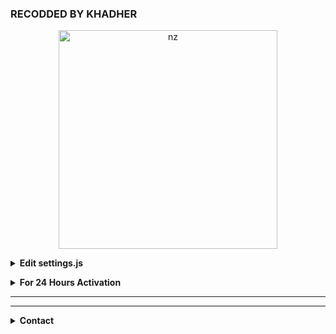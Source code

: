 ### RECODDED BY KHADHER

<p <p align="center">
<img src="https://i.imgur.com/P2Dn91U.jpeg" alt="nz" width="350"/>
</p>





<!-- Edit -->
<b><details><summary>Edit settings.js</summary></b>
```bash
  
global.owner = ["9181XXXXXX"]
global.ownername = ["YourName"]
```
</details>


<!-- 24hrs-->
<b><details><summary>For 24 Hours Activation</summary></b>

```bash
npm i -g pm2 && pm2 start index.js && pm2 save && pm2 logs
```

</details>

----


----

<!-- Contact Owner -->
<b><details><summary>Contact</summary></b>

## ```Connect With Me```
<p align="center">
<a href="https://wa.me/917560920774"><img src="https://img.shields.io/badge/Contact KHADHER-25D366?style=for-the-badge&logo=whatsapp&logoColor=white" />
</p>



> Dont forget to give a star bro.🥲 IF Heroku Deploy seems Error, Fork This Repo And Try Deploy Again




### DEPLOY ⬇️
  <!-- Start via Heroku -->
<b><details><summary>Start via Heroku</summary></b>

* Scan QR In Your Whatsapp From [Here](https://replit.com/@bot4wp/Md-Scanner?outputonly=1&lite=1)
* Fork This Repo By Clicking [Here](https://github.com/bot4wp/nnnn/fork)
* then Deploy The Bot From [Here](https://heroku.com/deploy)
* Wait 5-10 Min To Deploy 
* After Deploying On The Worker And Check The Logs

</details>


<!-- Installation via Termux -->
<b><details><summary>Installation on Termux</summary></b>
```bash
> apt update
> apt upgrade
> pkg update && pkg upgrade
> pkg install bash
> pkg install libwebp
> pkg install git -y
> pkg install nodejs -y 
> pkg install ffmpeg -y 
> pkg install wget
> pkg install imagemagick -y
> git clone https://github.com/bot4wp/nnnn
> cd nnnn
> npm install
```
</details>

<!-- Requirements -->
<b><details><summary>Requirements</summary></b>
* Some Text Editor
* [Node JS](https://nodejs.org/en/)
* [Git](https://git-scm.com/downloads)
* [FFMPEG](https://ffmpeg.org/download.html)
  
```bash
Add FFmpeg to PATH environment variable
```
</details>



| Features |  Availability |
| :------: |  :----------: |
|   Convert     |       ✅     |
|   Database     |       ✅     |
|   Owner     |       ✅    |
|   Islami     |       ✅     |
|   Downloader     |       ✅     |
|   Webzone     |       ✅[      |
|   Searching     |       ✅      |
|   Textpro     |       ✅      |
|   Ephoto     |       ✅     |
|   Anime Web     |       ✅      |
|   Stalker     |       ✅      |
|   Random Text     |       ✅     |
|   Random Image     |       ✅     |
|   Nekos Life     |       ✅      |
|   More Nsfw     |       ✅      |
|   Creator     |       ✅      |

</details>



